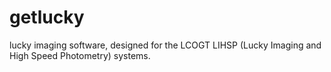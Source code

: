 getlucky
========

lucky imaging software, designed for the LCOGT LIHSP (Lucky Imaging and High Speed Photometry) systems.